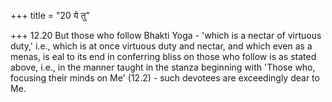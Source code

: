 +++
title = "20 ये तु"

+++
12.20 But those who follow Bhakti Yoga - 'which is a nectar of virtuous
duty,' i.e., which is at once virtuous duty and nectar, and which even
as a menas, is eal to its end in conferring bliss on those who follow is
as stated above, i.e., in the manner taught in the stanza beginning with
'Those who, focusing their minds on Me' (12.2) - such devotees are
exceedingly dear to Me.
